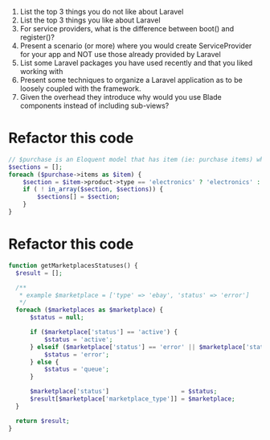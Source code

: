 1. List the top 3 things you do not like about Laravel
2. List the top 3 things you like about Laravel
3. For service providers, what is the difference between boot() and register()?
4. Present a scenario (or more) where you would create ServiceProvider for your app and NOT use those already provided by Laravel
5. List some Laravel packages you have used recently and that you liked working with
6. Present some techniques to organize a Laravel application as to be loosely coupled with the framework.
7. Given the overhead they introduce why would you use Blade components instead of including sub-views?

# Refactor this code

```php
// $purchase is an Eloquent model that has item (ie: purchase items) which belong to a product
$sections = [];
foreach ($purchase->items as $item) {
    $section = $item->product->type == 'electronics' ? 'electronics' : 'non-electronics';
    if ( ! in_array($section, $sections)) {
        $sections[] = $section;
    }
}
```

# Refactor this code
```php
function getMarketplacesStatuses() {
  $result = [];

  /**
   * example $marketplace = ['type' => 'ebay', 'status' => 'error']
   */
  foreach ($marketplaces as $marketplace) {
      $status = null;

      if ($marketplace['status'] == 'active') {
          $status = 'active';
      } elseif ($marketplace['status'] == 'error' || $marketplace['status'] == 'in_progress') {
          $status = 'error';
      } else {
          $status = 'queue';
      }

      $marketplace['status']                    = $status;
      $result[$marketplace['marketplace_type']] = $marketplace;
  }

  return $result;
}
```  